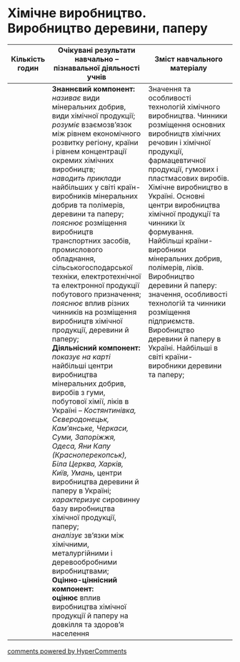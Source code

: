 <div id="hypercomments_widget" class="js-hypercomments-widget invisible"></div>

#  Хімічне виробництво. Виробництво деревини, паперу

<table>
  <tr>
    <td width="10%" align="center"><b>Кількість годин</b></td>  
    <td width="45%" align="center"><b>Очікувані  результати  навчально – пізнавальної  діяльності  учнів</b></td>
    <td width="45%" align="center"><b>Зміст навчального матеріалу</b></td>
  </tr>
<tbody>
  <tr>
<td width="10%" style="vertical-align:top !important;"></td>
    <td width="45%" style="vertical-align:top !important;">
    <b>Знаннєвий компонент:</b><br>
    <i>називає</i> види мінеральних добрив, види хімічної продукції; <br>
    <i>розуміє</i> взаємозв’язок між рівнем економічного розвитку регіону, країни і рівнем концентрації окремих хімічних виробництв;<br>
    <i>наводить приклади</i> найбільших у світі країн-виробників мінеральних добрив та полімерів, деревини та паперу; <br>
    <i>пояснює</i> розміщення виробництв транспортних засобів, промислового обладнання, сільськогосподарської техніки, електротехнічної та електронної продукції побутового призначення;<br>
    <i>пояснює</i> вплив різних чинників на розміщення виробництв хімічної продукції, деревини й паперу;<br>
    <b>Діяльнісний компонент:</b><br>
    <i>показує на карті</i> найбільші центри виробництва мінеральних добрив,  виробів з гуми, побутової хімії, ліків в Україні – <i>Костянтинівка, Сєверодонецьк, Кам’янське, Черкаси, Суми, Запоріжжя, Одеса, Яни Капу (Красноперекопськ), Біла Церква, Харків, Київ, Умань,</i> центри виробництва деревини й паперу в Україні;<br>
    <i>характеризує</i> сировинну базу виробництва хімічної продукції, паперу;<br>
    <i>аналізує</i> зв’язки між хімічними, металургійними і деревообробними виробництвами;<br>
    <b>Оцінно-ціннісний компонент:</b><br>
    <b>оцінює</b> вплив виробництва хімічної продукції й паперу на довкілля та здоров’я населення
</td>
    <td width="45%" style="vertical-align:top !important;">
    Значення та особливості технологій хімічного виробництва. Чинники розміщення основних виробництв хімічних речовин і хімічної продукції, фармацевтичної продукції,  гумових і пластмасових виробів.<br>
    Хімічне виробництво в Україні. Основні центри виробництва хімічної продукції та чинники їх формування. Найбільші країни-виробники мінеральних добрив, полімерів, ліків.<br>
    Виробництво деревини й паперу: значення, особливості технологій та чинники розміщення підприємств. Виробництво деревини й паперу в Україні. Найбільші в світі країни-виробники деревини та паперу;	
    </td>
  </tr>
</tbody>
</table>

<div class="js-hypercomments-container">
<a href="http://hypercomments.com" class="hc-link" title="comments widget">comments powered by HyperComments</a>
</div>